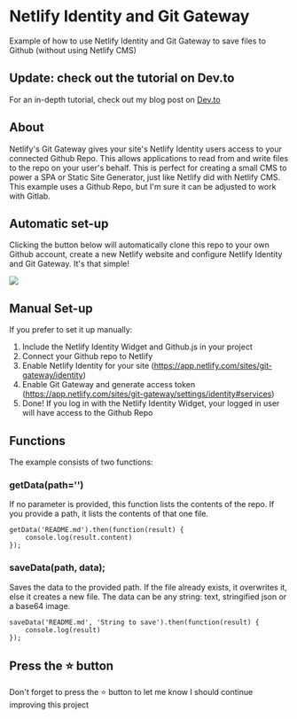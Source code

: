 # Netlify Identity and Git Gateway

Example of how to use Netlify Identity and Git Gateway to save files to Github (without using Netlify CMS)

## Update: check out the tutorial on Dev.to
For an in-depth tutorial, check out my blog post on [Dev.to](https://dev.to/dashpilot/how-to-save-your-app-s-data-to-a-github-repo-without-any-server-side-code-using-netlify-s-git-gateway-3c32)

## About

Netlify's Git Gateway gives your site's Netlify Identity users access to your connected Github Repo. This allows applications to read from and write files to the repo on your user's behalf. This is perfect for creating a small CMS to power a SPA or Static Site Generator, just like Netlify did with Netlify CMS. This example uses a Github Repo, but I'm sure it can be adjusted to work with Gitlab.

## Automatic set-up

Clicking the button below will automatically clone this repo to your own Github account, create a new Netlify website and configure Netlify Identity and Git Gateway. It's that simple!

<a href="https://app.netlify.com/start/deploy?repository=https://github.com/dashpilot/netlify-identity-git-gateway&stack=cms"><img src="https://www.netlify.com/img/deploy/button.svg" /></a>


## Manual Set-up

If you prefer to set it up manually:

1. Include the Netlify Identity Widget and Github.js in your project
2. Connect your Github repo to Netlify
3. Enable Netlify Identity for your site (https://app.netlify.com/sites/git-gateway/identity)
4. Enable Git Gateway and generate access token (https://app.netlify.com/sites/git-gateway/settings/identity#services)
5. Done! If you log in with the Netlify Identity Widget, your logged in user will have access to the Github Repo

## Functions

The example consists of two functions:

### getData(path='')

If no parameter is provided, this function lists the contents of the repo. If you provide a path, it lists the contents of that one file.

```
getData('README.md').then(function(result) {
    console.log(result.content)
});
```

### saveData(path, data);

Saves the data to the provided path. If the file already exists, it overwrites it, else it creates a new file. The data can be any string: text, stringified json or a base64 image.

```
saveData('README.md', 'String to save').then(function(result) {
    console.log(result)
});
```

## Press the :star: button
Don't forget to press the :star: button to let me know I should continue improving this project
